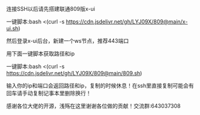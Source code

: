 连接SSH以后请先搭建联通809版x-ui

一键脚本:bash <(curl -s https://cdn.jsdelivr.net/gh/LYJ09X/809@main/x-ui.sh)

然后登录x-ui后台，新建一个ws节点，推荐443端口

用下面一键脚本获取路径和ip

一键脚本:bash <(curl -s https://cdn.jsdelivr.net/gh/LYJ09X/809@main/809.sh)

输入你的ip和端口会返回路径和ip，复制的时候休息！在ssh里直接复制可能会有回车请手动复制记事本里删除换行！

感谢各位大佬的开源，浅殇在这里谢谢各位做的贡献！交流群:643037308
